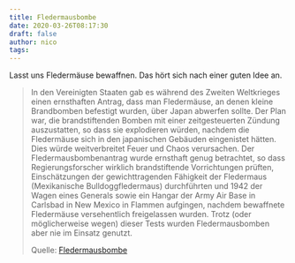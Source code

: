 ```yaml
---
title: Fledermausbombe
date: 2020-03-26T08:17:30
draft: false
author: nico
tags: 
---
```


Lasst uns Fledermäuse bewaffnen. Das hört sich nach einer guten Idee an.

> In den Vereinigten Staaten gab es während des Zweiten Weltkrieges einen
> ernsthaften Antrag, dass man Fledermäuse, an denen kleine Brandbomben
> befestigt wurden, über Japan abwerfen sollte. Der Plan war, die
> brandstiftenden Bomben mit einer zeitgesteuerten Zündung auszustatten, so dass
> sie explodieren würden, nachdem die Fledermäuse sich in den japanischen
> Gebäuden eingenistet hätten. Dies würde weitverbreitet Feuer und Chaos
> verursachen. Der Fledermausbombenantrag wurde ernsthaft genug betrachtet, so
> dass Regierungsforscher wirklich brandstiftende Vorrichtungen prüften,
> Einschätzungen der gewichttragenden Fähigkeit der Fledermaus (Mexikanische
> Bulldoggfledermaus) durchführten und 1942 der Wagen eines Generals sowie ein
> Hangar der Army Air Base in Carlsbad in New Mexico in Flammen aufgingen,
> nachdem bewaffnete Fledermäuse versehentlich freigelassen wurden. Trotz (oder
> möglicherweise wegen) dieser Tests wurden Fledermausbomben aber nie im Einsatz
> genutzt.
>
> Quelle: [Fledermausbombe](https://de.wikipedia.org/wiki/Fledermausbombe)
